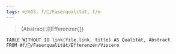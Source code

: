 ```yaml
---
tags: m/m15, f/🧠/Faserqualität, f/⚙️
---
```

> (Abstract::[[Efferenzen]])
```dataview
TABLE WITHOUT ID link(file.link, title) AS Qualität, Abstract
FROM #f/🧠/Faserqualität/Efferenzen/Viscero 
```
